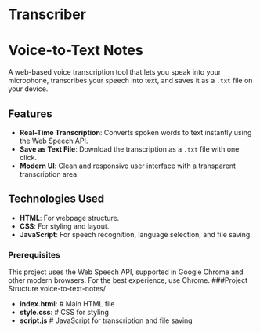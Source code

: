 # Transcriber
# Voice-to-Text Notes

A web-based voice transcription tool that lets you speak into your microphone, transcribes your speech into text, and saves it as a `.txt` file on your device.

## Features

- **Real-Time Transcription**: Converts spoken words to text instantly using the Web Speech API.
- **Save as Text File**: Download the transcription as a `.txt` file with one click.
- **Modern UI**: Clean and responsive user interface with a transparent transcription area.

## Technologies Used

- **HTML**: For webpage structure.
- **CSS**: For styling and layout.
- **JavaScript**: For speech recognition, language selection, and file saving.


### Prerequisites

This project uses the Web Speech API, supported in Google Chrome and other modern browsers. For the best experience, use Chrome.
###Project Structure
voice-to-text-notes/
- **index.html**: # Main HTML file
- **style.css**: # CSS for styling
- **script.js** # JavaScript for transcription and file saving

